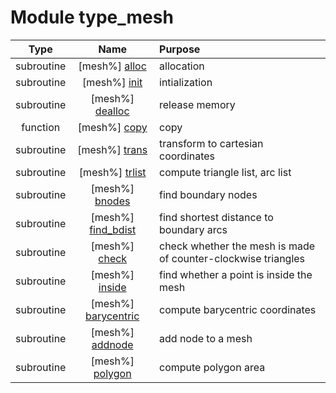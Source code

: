 # Module type_mesh

| Type | Name | Purpose |
| :--: | :--: | :---------- |
| subroutine | [mesh%] [alloc](https://github.com/benjaminmenetrier/bump/tree/master/src/type_mesh.F90#L73) | allocation |
| subroutine | [mesh%] [init](https://github.com/benjaminmenetrier/bump/tree/master/src/type_mesh.F90#L102) | intialization |
| subroutine | [mesh%] [dealloc](https://github.com/benjaminmenetrier/bump/tree/master/src/type_mesh.F90#L156) | release memory |
| function | [mesh%] [copy](https://github.com/benjaminmenetrier/bump/tree/master/src/type_mesh.F90#L191) | copy |
| subroutine | [mesh%] [trans](https://github.com/benjaminmenetrier/bump/tree/master/src/type_mesh.F90#L238) | transform to cartesian coordinates |
| subroutine | [mesh%] [trlist](https://github.com/benjaminmenetrier/bump/tree/master/src/type_mesh.F90#L265) | compute triangle list, arc list |
| subroutine | [mesh%] [bnodes](https://github.com/benjaminmenetrier/bump/tree/master/src/type_mesh.F90#L324) | find boundary nodes |
| subroutine | [mesh%] [find_bdist](https://github.com/benjaminmenetrier/bump/tree/master/src/type_mesh.F90#L387) | find shortest distance to boundary arcs |
| subroutine | [mesh%] [check](https://github.com/benjaminmenetrier/bump/tree/master/src/type_mesh.F90#L445) | check whether the mesh is made of counter-clockwise triangles |
| subroutine | [mesh%] [inside](https://github.com/benjaminmenetrier/bump/tree/master/src/type_mesh.F90#L600) | find whether a point is inside the mesh |
| subroutine | [mesh%] [barycentric](https://github.com/benjaminmenetrier/bump/tree/master/src/type_mesh.F90#L632) | compute barycentric coordinates |
| subroutine | [mesh%] [addnode](https://github.com/benjaminmenetrier/bump/tree/master/src/type_mesh.F90#L662) | add node to a mesh |
| subroutine | [mesh%] [polygon](https://github.com/benjaminmenetrier/bump/tree/master/src/type_mesh.F90#L757) | compute polygon area |
